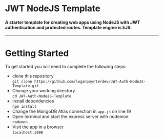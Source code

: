 # JWT NodeJS Template
#### A starter template for creating web apps using NodeJS with JWT authentication and protected routes. Template engine is EJS.
---

# Getting Started
To get started you will need to complete the following steps: 
- clone this repository  
`git clone https://github.com/loganpoynterdev/JWT-Auth-NodeJS-Template.git`
- Change your working directory  
`cd JWT-Auth-NodeJS-Template`
- Install dependencies  
`npm install`
- Change the MongoDB Atlas connection in `app.js` on line 19
- Open terminal and start the express server with nodemon  
`nodemon`
- Visit the app in a browser  
`localhost:3000`